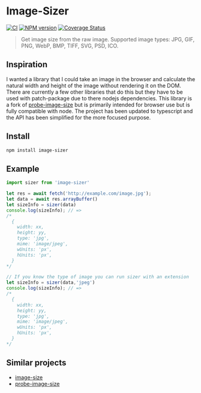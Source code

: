 Image-Sizer
================

[![CI](https://github.com/nodeca/probe-image-size/workflows/CI/badge.svg?branch=master)](https://github.com/mfish33/image-sizer/actions)
[![NPM version](https://img.shields.io/npm/v/image-sizer.svg?style=flat)](https://www.npmjs.org/package/image-sizer)
[![Coverage Status](https://coveralls.io/repos/github/mfish33/image-sizer/badge.svg?branch=master)](https://coveralls.io/github/mfish33/image-sizer?branch=master)

> Get image size from the raw image. Supported image types:
> JPG, GIF, PNG, WebP, BMP, TIFF, SVG, PSD, ICO.


Inspiration
-------
I wanted a library that I could take an image in the browser and calculate the natural width and height of the image without rendering it on the DOM. There are currently a few other libraries that do this but they have to be used with patch-package due to there nodejs dependencies. This library is a fork of [probe-image-size](https://github.com/nodeca/probe-image-size) but is primarily intended for browser use but is fully compatible with node. The project has been updated to typescript and the API has been simplified for the more focused purpose.

Install
-------

```bash
npm install image-sizer
```

Example
-------

```ts
import sizer from 'image-sizer'

let res = await fetch('http://example.com/image.jpg');
let data = await res.arrayBuffer()
let sizeInfo = sizer(data)
console.log(sizeInfo); // =>
/*
  {
    width: xx,
    height: yy,
    type: 'jpg',
    mime: 'image/jpeg',
    wUnits: 'px',
    hUnits: 'px',
  }
*/

// If you know the type of image you can run sizer with an extension
let sizeInfo = sizer(data,'jpeg')
console.log(sizeInfo); // =>
/*
  {
    width: xx,
    height: yy,
    type: 'jpg',
    mime: 'image/jpeg',
    wUnits: 'px',
    hUnits: 'px',
  }
*/

```


Similar projects
----------------

- [image-size](https://github.com/netroy/image-size)
- [probe-image-size](https://github.com/nodeca/probe-image-size)
